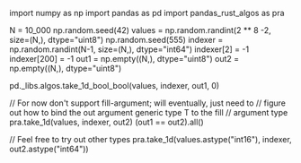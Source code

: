 import numpy as np
import pandas as pd
import pandas_rust_algos as pra

N = 10_000
np.random.seed(42)
values = np.random.randint(2 ** 8 -2, size=(N,), dtype="uint8")
np.random.seed(555)
indexer = np.random.randint(N-1, size=(N,), dtype="int64")
indexer[2] = -1
indexer[200] = -1
out1 = np.empty((N,), dtype="uint8")
out2 = np.empty((N,), dtype="uint8")

pd._libs.algos.take_1d_bool_bool(values, indexer, out1, 0)

// For now don't support fill-argument; will eventually, just need to
// figure out how to bind the out argument generic type T to the fill
// argument type
pra.take_1d(values, indexer, out2)
(out1 == out2).all()

// Feel free to try out other types
pra.take_1d(values.astype("int16"), indexer, out2.astype("int64"))

